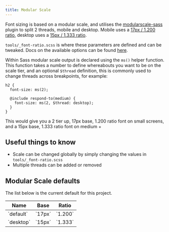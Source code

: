 ```yaml
---
title: Modular Scale
---
```


Font sizing is based on a modular scale, and utilises the [modularscale-sass](https://github.com/modularscale/modularscale-sass) plugin to split 2 threads, mobile and desktop. Mobile uses a [17px / 1.200 ratio](http://www.modularscale.com/?17&px&1.200), desktop uses a [15px / 1.333 ratio](http://www.modularscale.com/?15&px&1.333).  

`tools/_font-ratio.scss` is where these parameters are defined and can be tweaked. Docs on the available options can be found [here](https://github.com/modularscale/modularscale-sass).

Within Sass modular scale output is declared using the `ms()` helper function. This function takes a number to define whereabouts you want to be on the scale tier, and an optional `$thread` definition, this is commonly used to change threads across breakpoints, for example:

```
h2 {
  font-size: ms(2);

  @include respond-to(medium) {
    font-size: ms(2, $thread: desktop);
  }
}
```

This would give you a 2 tier up, 17px base, 1.200 ratio font on small screens, and a 15px base, 1.333 ratio font on medium +

## Useful things to know

- Scale can be changed globally by simply changing the values in `tools/_font-ratio.scss`
- Multiple threads can be added or removed 


## Modular Scale defaults

The list below is the current default for this project.

<table>
<thead>
<th>Name</th>
<th>Base</th>
<th>Ratio</th>
</thead>
<tbody>
    <tr>
        <td>`default`</td>
        <td>`17px`</td>
        <td>`1.200`</td>
    <tr>
    <tr>
        <td>`desktop`</td>
        <td>`15px`</td>
        <td>`1.333`</td>
    <tr>
</tr>
</table>
